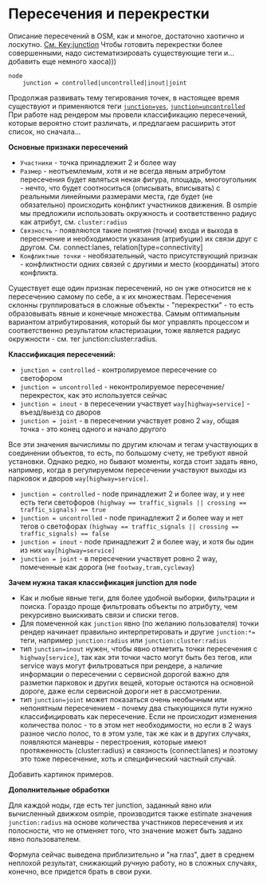 # Пересечения и перекрестки

Описание пересечений в OSM, как и многое, достаточно хаотично и лоскутно.
[См. Key:junction](https://wiki.openstreetmap.org/wiki/Key:junction) Чтобы готовить перекрестки
более совершенными, надо систематизировать существующие теги и... добавить еще немного хаоса)))

```osm
node
    junction = controlled|uncontrolled|inout|joint 
```

Продолжая развивать тему тегирования точек, в настоящее время существуют и применяются теги [`junction=yes`](https://wiki.openstreetmap.org/wiki/Tag:junction%3Dyes),
[`junction=uncontrolled`](https://wiki.openstreetmap.org/wiki/Tag:junction%3Duncontrolled)
При работе над рендером мы провели классификацию пересечений, которые вероятно стоит различать, и предлагаем расширить этот список, но сначала...

**Основные признаки пересечений**

- `Участники` - точка принадлежит 2 и более way
- `Размер` - неотъемлемым, хотя и не всегда явным атрибутом пересечения будет являться некая фигура, площадь, многоугольник - нечто, что будет соотноситься (описывать, вписывать) 
с реальными линейными размерами места, где будет (не обязательно) происходить конфликт участников движения.
В osmpie мы предложили использовать окружность и соответственно радиус как атрибут, см. `cluster:radius`  
- `Связность` - появляются такие понятия (точки) входа и выхода в пересечение и необходимости указания (атрибуции) их связи друг с другом. См. connect:lanes, relation[type=connectivity]
- `Конфликтные точки` - необязательный, часто присутствующий признак - конфликтности одних связей с другими и место (координаты) этого конфликта.

Существует еще один признак пересечений, но он уже относится не к пересечению самому по себе, а к их множествам.
Пересечения склонны группироваться в сложные объекты - "перекрестки" - то есть образовывать явные и конечные множества.
Самым оптимальным вариантом атрибутирования, который бы мог управлять процессом и соответственно результатом кластеризации,
тоже является радиус окружности - см. тег junction:cluster:radius.

**Классификация пересечений:**  
* `junction = controlled` - контролируемое пересечение со светофором
* `junction = uncontrolled` - неконтролируемое пересечение/перекресток, как это используется сейчас
* `junction = inout` - в пересечении участвует `way[highway=service]` - въезд/выезд со дворов
* `junction = joint` - в пересечении участвует ровно 2 `way`, общая точка - это конец одного и начало другого

Все эти значения вычислимы по другим ключам и тегам участвующих в соединении объектов, 
то есть, по большому счету, не требуют явной установки. Однако редко, но бывают моменты,
когда стоит задать явно, например, когда в регулируемом пересечении участвуют выходы из парковок и дворов
`way[highway=service]`.

* `junction = controlled` - node принадлежит 2 и более way, и у нее есть теги светофоров
`(highway == traffic_signals || crossing == traffic_signals) == true`
* `junction = uncontrolled` - node принадлежит 2 и более way и нет тегов о светофорах
`(highway == traffic_signals || crossing == traffic_signals) == false`   
* `junction = inout` - node принадлежит 2 и более way, и хотя бы один из них `way[highway=service]`
* `junction = joint` - в пересечении участвует ровно 2 way, помеченные как дорога (не `footway,tram,cycleway`)

**Зачем нужна такая классификация junction для node**

- Как и любые явные теги, для более удобной выборки, фильтрации и поиска. 
Гораздо проще фильтровать объекты по атрибуту, чем рекурсивно выискивать связи и списки тегов.
- Для помеченной как `junction` явно (по желанию пользователя) точки рендер начинает правильно интерпретировать
и другие `junction:*=` теги, например `junction:radius` или `junction:cluster:radius`
- тип `junction=inout` нужен, чтобы явно отметить точки пересечения с `highway[service]`,
так как эти точки часто могут быть без тегов, или service ways могут фильтроваться при рендере,
а наличие информации о пересечении с сервисной дорогой важно для разметки парковок и других вещей, которые 
остаются на основной дороге, даже если сервисной дороги нет в рассмотрении.
- тип `junction=joint` может показаться очень необычным или непонятным пересечением - почему два стыкующихся
пути нужно классифицировать как пересечение. Если не происходит изменения количества полос - то в этом нет
необходимости, но если в 2 ways разное число полос, то в этом узле, так же как и в других
случаях, появляются маневры - перестроения, которые имеют протяженность (cluster:radius) и связность (connect:lanes)
и поэтому это тоже пересечение, хоть и специфический частный случай.

Добавить картинок примеров.

**Дополнительные обработки**

Для каждой ноды, где есть тег junction, заданный явно или вычисленный движком osmpie, производится также 
estimate значения `junction:radius` на основе количества участников пересечения и их полосности, что 
не отменяет того, что значение может быть задано явно пользователем.

Формула сейчас выведена приблизительно и "на глаз", дает в среднем неплохой результат, снижающий ручную работу, но в сложных случаях,
конечно, все придется брать в свои руки.